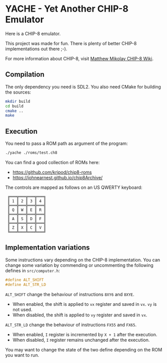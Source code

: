 # YACHE - Yet Another CHIP-8 Emulator

Here is a CHIP-8 emulator.

This project was made for fun. There is plenty of better CHIP-8 implementations out there ;-).

For more information about CHIP-8, visit [Matthew Mikolay CHIP-8 Wiki](https://github.com/mattmikolay/chip-8/wiki).

## Compilation

The only dependency you need is SDL2.
You also need CMake for building the sources:

```bash
mkdir build
cd build
cmake ..
make
```

## Execution

You need to pass a ROM path as argument of the program:

```bash
./yache ./roms/test.ch8
```

You can find a good collection of ROMs here:

- https://github.com/kripod/chip8-roms
- https://johnearnest.github.io/chip8Archive/


The controls are mapped as follows on an US QWERTY keyboard:

```
 ╔═══╦═══╦═══╦═══╗
 ║ 1 ║ 2 ║ 3 ║ 4 ║
 ╠═══╬═══╬═══╬═══╣
 ║ Q ║ W ║ E ║ R ║
 ╠═══╬═══╬═══╬═══╣
 ║ A ║ S ║ D ║ F ║
 ╠═══╬═══╬═══╬═══╣
 ║ Z ║ X ║ C ║ V ║
 ╚═══╩═══╩═══╩═══╝
```

## Implementation variations

Some instructions vary depending on the CHIP-8 implementation. You can change some variation by commending or uncommenting the following defines in `src/computer.h`:

```C
#define ALT_SHIFT
#define ALT_STR_LD
```

`ALT_SHIFT` change the behaviour of instructions `8XY6` and `8XYE`.

- When enabled, the shift is applied to `vx` register and saved in `vx`. `vy` is not used.
- When disabled, the shift is applied to `vy` register and saved in `vx`.

`ALT_STR_LD` change the behaviour of instructions `FX55` and `FX65`.

- When enabled, `I` register is incremented by `X + 1` after the execution.
- When disabled, `I` register remains unchanged after the execution.

You may want to change the state of the two define depending on the ROM you want to run. 
